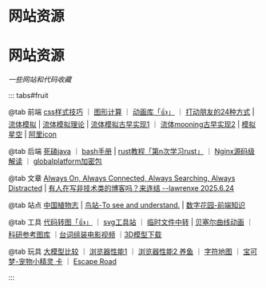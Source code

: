 
<h1>网站资源</h1>
 
 # 网站资源

*一些网站和代码收藏*
 
::: tabs#fruit

@tab 前端
[css样式技巧](https://css-tricks.com/) ｜ [图形计算](https://www.desmos.com/calculator?lang=zh-CN) ｜ [动画库「👍」](https://animejs.com/) ｜ [打动朋友的24种方式](https://24ways.org/) | [流体模拟](https://github.com/PavelDoGreat/WebGL-Fluid-Simulation/) | [流体模拟理论](https://developer.nvidia.com/gpugems/gpugems/part-vi-beyond-triangles/chapter-38-fast-fluid-dynamics-simulation-gpu) | [流体模拟古早实现1](https://github.com/mharrys/fluids-2d) ｜ [流体mooning古早实现2](https://github.com/haxiomic/GPU-Fluid-Experiments)
 | [模拟星空](https://github.com/ZERO-DG/vue3-starry-sky) | [阿里icon](https://www.iconfont.cn/)

@tab 后端
[死磕java](https://www.skjava.com/sike-java) ｜ [bash手册](https://chegva.com/ueditor/php/upload/file/20180103/1514968607814189.pdf) | [rust教程「第n次学习rust」](https://kaisery.github.io/trpl-zh-cn/) ｜ [Nginx源码级解读](https://www.kancloud.cn/digest/understandingnginx/202587) ｜ [globalplatform加密包](https://pinpasjc.win.tue.nl/docs/apis/gp211/org/globalplatform/)

@tab 文章
[Always On, Always Connected, Always Searching, Always Distracted](https://leejo.github.io/2025/06/10/always_on/) | [有人在写非技术类的博客吗？来连结 --lawrenxe 2025.6.24  ](https://v2ex.com/t/1140518#reply37)

@tab 站点
[中国植物志](https://ppbc.iplant.cn) | [鸟站-To see and understand.](https://yihanphotos.eth.sucks/) | [数字花园-前端知识](https://garden.bradwoods.io/)

@tab 工具
[代码转图「👍」](https://carbon.now.sh) ｜ [svg工具站](https://www.svgrepo.com/) ｜ [临时文件中转](https://dlload.cn/) | [贝塞尔曲线动画](https://cubic-bezier.com/) ｜ [科研参考图库](https://plottie.art/) ｜[台词组装电影视频](https://www.playphrase.me/) ｜[3D模型下载](https://sketchfab.com/3d-models)

@tab 玩具
[大模型比较](https://beta.lmarena.ai/) ｜ [浏览器性能1](https://browserbench.org/) ｜ [浏览器性能2 养鱼](https://eucscore.com/demos/HTML5-Fishbowl/index.html) ｜ [字符地图](https://asciicker.com/x13/) ｜  [宝可梦-宠物小精灵 卡](https://poke-holo.simey.me/ ) ｜ [Escape Road](https://www.escaperoad.art/)


:::
 


